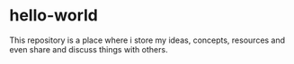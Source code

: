 # hello-world
This repository is a place where i store my ideas, concepts, resources and even share and discuss things with others.
